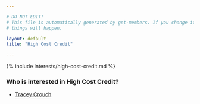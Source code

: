 ```yaml
---

# DO NOT EDIT!
# This file is automatically generated by get-members. If you change it, bad
# things will happen.

layout: default
title: "High Cost Credit"

---
```


{% include interests/high-cost-credit.md %}

### Who is interested in High Cost Credit?


* [Tracey Crouch](../members/tracey-crouch.html)
